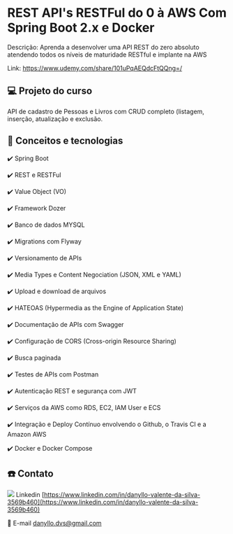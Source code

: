 # REST API's RESTFul do 0 à AWS Com Spring Boot 2.x e Docker

Descrição: Aprenda a desenvolver uma API REST do zero absoluto atendendo todos os níveis de maturidade RESTful e implante na AWS

Link: https://www.udemy.com/share/101uPqAEQdcFtQQng=/

## 💻 Projeto do curso

API de cadastro de Pessoas e Livros com CRUD completo (listagem, inserção, atualização e exclusão.

## :rocket: Conceitos e tecnologias

✔️ Spring Boot

✔️ REST e RESTFul

✔️ Value Object (VO)

✔️ Framework Dozer

✔️ Banco de dados MYSQL

✔️ Migrations com Flyway

✔️ Versionamento de APIs

✔️ Media Types e Content Negociation (JSON, XML e YAML)

✔️ Upload e download de arquivos

✔️ HATEOAS (Hypermedia as the Engine of Application State)

✔️ Documentação de APIs com Swagger

✔️ Configuração de CORS (Cross-origin Resource Sharing)

✔️ Busca paginada

✔️ Testes de APIs com Postman

✔️ Autenticação REST e segurança com JWT

✔️ Serviços da AWS como RDS, EC2, IAM User e ECS

✔️ Integração e Deploy Contínuo envolvendo o Github, o Travis CI e a Amazon AWS

✔️ Docker e Docker Compose

## :phone: Contato

<img src="https://github.com/paulrobertlloyd/socialmediaicons/blob/main/linkedin-16x16.png?raw=true" /> Linkedin [https://www.linkedin.com/in/danyllo-valente-da-silva-3569b460](https://www.linkedin.com/in/danyllo-valente-da-silva-3569b460)

:postbox: E-mail [danyllo.dvs@gmail.com](danyllo.dvs@gmail.com)
